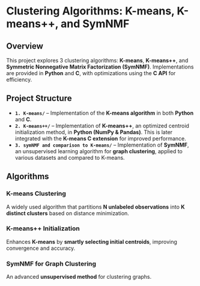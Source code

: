 # **Clustering Algorithms: K-means, K-means++, and SymNMF**  

## **Overview**  
This project explores 3 clustering algorithms: **K-means**, **K-means++**, and **Symmetric Nonnegative Matrix Factorization (SymNMF)**. Implementations are provided in **Python** and **C**, with optimizations using the **C API** for efficiency.  

## **Project Structure**  
- **`1. K-means/`** – Implementation of the **K-means algorithm** in both **Python** and **C**.  
- **`2. K-means++/`** – Implementation of **K-means++**, an optimized centroid initialization method, in **Python (NumPy & Pandas)**. This is later integrated with the **K-means C extension** for improved performance.  
- **`3. symNMF and comparison to K-means/`** – Implementation of **SymNMF**, an unsupervised learning algorithm for **graph clustering**, applied to various datasets and compared to K-means.  

## **Algorithms**  
### **K-means Clustering**  
A widely used algorithm that partitions **N unlabeled observations** into **K distinct clusters** based on distance minimization.  

### **K-means++ Initialization**  
Enhances **K-means** by **smartly selecting initial centroids**, improving convergence and accuracy.  

### **SymNMF for Graph Clustering**  
An advanced **unsupervised method** for clustering graphs.  
